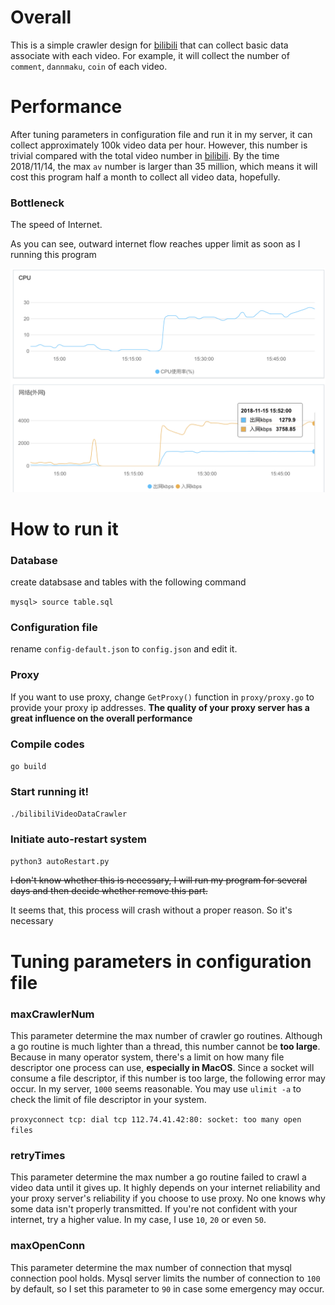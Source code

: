 # Overall

This is a simple crawler design for [bilibili](www.bilibili.com) that can collect basic data associate with each video. For example, it will collect the number of `comment`, `dannmaku`, `coin` of each video.

# Performance
After tuning parameters in configuration file and run it in my server, it can collect approximately 100k video data per hour. However, this number is trivial compared with the total video number in [bilibili](www.bilibili.com). By the time 2018/11/14, the max `av` number is larger than 35 million, which means it will cost this program half a month to collect all video data, hopefully.

### Bottleneck

The speed of Internet. 

As you can see, outward internet flow reaches upper limit as soon as I running this program

![](assets/monitor.png)

# How to run it

### Database

create databsase and tables with the following command

`mysql> source table.sql`

### Configuration file

rename `config-default.json` to `config.json` and edit it.

### Proxy

If you want to use proxy, change `GetProxy()` function in `proxy/proxy.go` to provide your proxy ip addresses. **The quality of your proxy server has a great influence on the overall performance**

### Compile codes

`go build`

### Start running it!

`./bilibiliVideoDataCrawler`

### Initiate auto-restart system

`python3 autoRestart.py`

~~I don't know whether this is necessary, I will run my program for several days and then decide whether remove this part.~~

It seems that, this process will crash without a proper reason. So it's necessary


# Tuning parameters in configuration file

### maxCrawlerNum

This parameter determine the max number of crawler go routines. Although a go routine is much lighter than a thread, this number cannot be **too large**. Because in many operator system, there's a limit on how many file descriptor one process can use, **especially in MacOS**. Since a socket will consume a file descriptor, if this number is too large, the following error may occur. In my server, `1000` seems reasonable. You may use `ulimit -a` to check the limit of file descriptor in your system.

`proxyconnect tcp: dial tcp 112.74.41.42:80: socket: too many open files`

### retryTimes

This parameter determine the max number a go routine failed to crawl a video data until it gives up. It highly depends on your internet reliability and your proxy server's reliability if you choose to use proxy. No one knows why some data isn't properly transmitted. If you're not confident with your internet, try a higher value. In my case, I use `10`, `20` or even `50`.

### maxOpenConn

This parameter determine the max number of connection that mysql connection pool holds. Mysql server limits the number of connection to `100` by default, so I set this parameter to `90` in case some emergency may occur.
